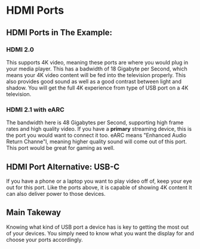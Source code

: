 # HDMI Ports

## HDMI Ports in The Example:
### HDMI 2.0
This supports 4K video, meaning these ports are where you would plug in your media player.
This has a badwidth of 18 Gigabyte per Second, which means your 4K video content will be fed into the television properly.
This also provides good sound as well as a good contrast between light and shadow.
You will get the full 4K experience from type of USB port on a 4K television.

### HDMI 2.1 with eARC

The bandwidth here is 48 Gigabytes per Second, supporting high frame rates and high quality video.
If you have a **primary** streaming device, this is the port you would want to connect it too.
eARC means "Enhanced Audio Return Channe"l, meaning higher quality sound will come out of this port.
This port would be great for gaming as well.

## HDMI Port Alternative: USB-C
If you have a phone or a laptop you want to play video off of, keep your eye out for this port.
Like the ports above, it is capable of showing 4K content 
It can also deliver power to those devices.

## Main Takeway
Knowing what kind of USB port a device has is key to getting the most out of your devices. You simply need to know what you want the display for and choose your ports accordingly.

